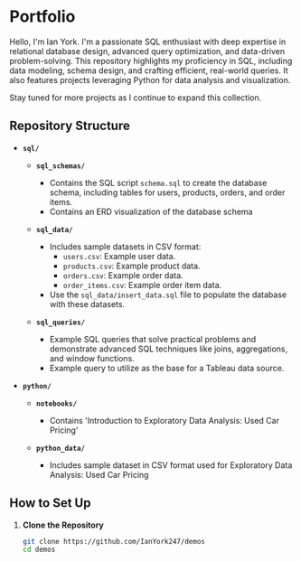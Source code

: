 # Portfolio

Hello, I'm Ian York. I'm a passionate SQL enthusiast with deep expertise in relational database design, advanced query optimization, and data-driven problem-solving. This repository highlights my proficiency in SQL, including data modeling, schema design, and crafting efficient, real-world queries. It also features projects leveraging Python for data analysis and visualization.

Stay tuned for more projects as I continue to expand this collection.

## Repository Structure

- **`sql/`**

  - **`sql_schemas/`**
    - Contains the SQL script `schema.sql` to create the database schema, including tables for users, products, orders, and order items.
    - Contains an ERD visualization of the database schema
  
  - **`sql_data/`**
    - Includes sample datasets in CSV format:
      - `users.csv`: Example user data.
      - `products.csv`: Example product data.
      - `orders.csv`: Example order data.
      - `order_items.csv`: Example order item data.
    - Use the `sql_data/insert_data.sql` file to populate the database with these datasets.
  
  - **`sql_queries/`**
    - Example SQL queries that solve practical problems and demonstrate advanced SQL techniques like joins, aggregations, and window functions.
    - Example query to utilize as the base for a Tableau data source.

- **`python/`**

  - **`notebooks/`**
    - Contains 'Introduction to Exploratory Data Analysis: Used Car Pricing'
  
  - **`python_data/`**
    - Includes sample dataset in CSV format used for Exploratory Data Analysis: Used Car Pricing

## How to Set Up

1. **Clone the Repository**
   ```bash
   git clone https://github.com/IanYork247/demos
   cd demos
